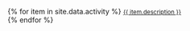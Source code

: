 
<p style="text-align: left;">
{% for item in site.data.activity %}
<small>
  <i class="{{ item.icon }}"></i>
  <a href="{{ item.link }}">{{ item.description }}</a>
</small></br>
{% endfor %}
</p>
